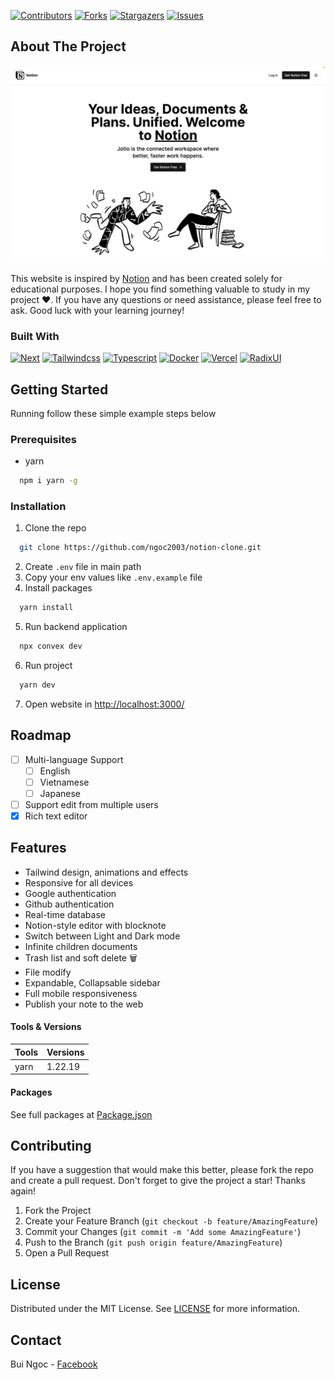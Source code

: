 [![Contributors][contributors-shield]][contributors-url]
[![Forks][forks-shield]][forks-url]
[![Stargazers][stars-shield]][stars-url]
[![Issues][issues-shield]][issues-url]

<!-- ABOUT THE PROJECT -->

## About The Project

[![Notion Clone][product-screenshot]](https://demo-notion-clone.vercel.app/)

This website is inspired by [Notion](https://www.notion.so/) and has been created solely for educational purposes. I hope you find something valuable to study in my project ❤️. If you have any questions or need assistance, please feel free to ask. Good luck with your learning journey!

### Built With

[![Next][Next.js]][Next-url]
[![Tailwindcss][Tailwindcss]][Tailwindcss-url]
[![Typescript][Typescript.js]][Typescript-url]
[![Docker][Docker]][Docker-url]
[![Vercel][Vercel]][Vercel-url]
[![RadixUI][RadixUI]][RadixUI-url]

<!-- GETTING STARTED -->

## Getting Started

Running follow these simple example steps below

### Prerequisites

- yarn

```sh
  npm i yarn -g
```

### Installation

1. Clone the repo

```sh
  git clone https://github.com/ngoc2003/notion-clone.git
```

2. Create `.env` file in main path
3. Copy your env values like `.env.example` file
4. Install packages

```sh
  yarn install
```

5. Run backend application

```sh
  npx convex dev
```

6. Run project

```sh
  yarn dev
```

7. Open website in [http://localhost:3000/](http://localhost:3000/)

<!-- USAGE EXAMPLES -->

<!-- ROADMAP -->

## Roadmap

- [ ] Multi-language Support
  - [ ] English
  - [ ] Vietnamese
  - [ ] Japanese
- [ ] Support edit from multiple users
- [x] Rich text editor

<!-- FEATURES-->

## Features

- Tailwind design, animations and effects
- Responsive for all devices
- Google authentication
- Github authentication
- Real-time database
- Notion-style editor with blocknote
- Switch between Light and Dark mode
- Infinite children documents
- Trash list and soft delete 🗑️
- File modify
- Expandable, Collapsable sidebar
- Full mobile responsiveness
- Publish your note to the web

<!-- Tools & Versions -->

#### Tools & Versions

| Tools | Versions |
| ----- | -------- |
| yarn  | 1.22.19  |

<!-- Tools & Versions -->

#### Packages

See full packages at [Package.json](/package.json)

<!-- CONTRIBUTING -->

## Contributing

If you have a suggestion that would make this better, please fork the repo and create a pull request.
Don't forget to give the project a star! Thanks again!

1. Fork the Project
2. Create your Feature Branch (`git checkout -b feature/AmazingFeature`)
3. Commit your Changes (`git commit -m 'Add some AmazingFeature'`)
4. Push to the Branch (`git push origin feature/AmazingFeature`)
5. Open a Pull Request

<!-- LICENSE -->

## License

Distributed under the MIT License. See [LICENSE](LICENSE) for more information.

<!-- CONTACT -->

## Contact

Bui Ngoc - [Facebook](https://www.facebook.com/Bui.Ngoc.1302/)

[contributors-shield]: https://img.shields.io/github/contributors/ngoc2003/airbnb-clone.svg?style=for-the-badge
[contributors-url]: https://github.com/ngoc2003/airbnb-clone/graphs/contributors
[forks-shield]: https://img.shields.io/github/forks/ngoc2003/airbnb-clone.svg?style=for-the-badge
[forks-url]: https://github.com/ngoc2003/airbnb-clone/network/members
[stars-shield]: https://img.shields.io/github/stars/ngoc2003/airbnb-clone.svg?style=for-the-badge
[stars-url]: https://github.com/ngoc2003/airbnb-clone/stargazers
[issues-shield]: https://img.shields.io/github/issues/ngoc2003/airbnb-clone.svg?style=for-the-badge
[issues-url]: https://github.com/ngoc2003/airbnb-clone/issues
[product-screenshot]: public/demo.png
[Next.js]: https://img.shields.io/badge/next.js-000000?style=for-the-badge&logo=nextdotjs&logoColor=white
[Next-url]: https://nextjs.org/
[Typescript.js]: https://img.shields.io/badge/TypeScript-007ACC?style=for-the-badge&logo=typescript&logoColor=white
[Typescript-url]: https://www.typescriptlang.org/
[Tailwindcss]: https://img.shields.io/badge/Tailwind_CSS-38B2AC?style=for-the-badge&logo=tailwind-css&logoColor=white
[Tailwindcss-url]: https://tailwindcss.com/
[Vercel]: https://img.shields.io/badge/Vercel-000000?style=for-the-badge&logo=vercel&logoColor=white
[Vercel-url]: https://vercel.com/
[RadixUI]: https://img.shields.io/badge/radixui-101f2e?style=for-the-badge&logo=radix-ui&logoColor=white
[RadixUI-url]: https://www.radix-ui.com/
[Docker]: https://img.shields.io/badge/Docker-3982CE?style=for-the-badge&logo=Docker&logoColor=white
[Docker-url]: https://docker.com/
